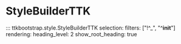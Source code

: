 # StyleBuilderTTK

::: ttkbootstrap.style.StyleBuilderTTK
    selection:
        filters: ["!^_", "^__init__"]
    rendering:
        heading_level: 2
        show_root_heading: true
